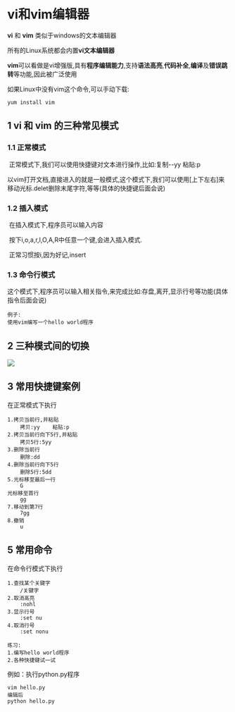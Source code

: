 # vi和vim编辑器



**vi** 和 **vim** 类似于windows的文本编辑器

所有的Linux系统都会内置**vi文本编辑器**

**vim**可以看做是vi增强版,具有**程序编辑能力**,支持**语法高亮**,**代码补全**,**编译**及**错误跳转**等功能,因此被广泛使用

如果Linux中没有vim这个命令,可以手动下载:

```
yum install vim
```



## 1 vi 和 vim 的三种常见模式

### 1.1 正常模式

​	正常模式下,我们可以使用快捷键对文本进行操作,比如:复制--yy  粘贴:p

​	以vim打开文档,直接进入的就是一般模式,这个模式下,我们可以使用[上下左右]来移动光标.delet删除末尾字符,等等(具体的快捷键后面会说)

### 1.2 插入模式

​	在插入模式下,程序员可以输入内容

​	按下i,o,a,r,I,O,A,R中任意一个键,会进入插入模式.

​	正常习惯按i,因为好记,insert

### 1.3 命令行模式

​	这个模式下,程序员可以输入相关指令,来完成比如:存盘,离开,显示行号等功能(具体指令后面会说)



```
例子:
使用vim编写一个hello world程序
```



## 2 三种模式间的切换

![](https://img2018.cnblogs.com/blog/1739658/202001/1739658-20200109122549052-1981166694.png)

## 3 常用快捷键案例

在正常模式下执行

```
1.拷贝当前行,并粘贴
	拷贝:yy    粘贴:p
2.拷贝当前行向下5行,并粘贴
	拷贝5行:5yy
3.删除当前行
	删除:dd
4.删除当前行向下5行
	删除5行:5dd
5.光标移至最后一行
	G
光标移至首行
	gg
7.移动到第7行
	7gg
8.撤销
	u
```

## 5 常用命令

在命令行模式下执行

```
1.查找某个关键字
	/关键字
2.取消高亮
	:nohl
3.显示行号
	:set nu
4.取消行号
	:set nonu
```



```
练习:
1.编写hello world程序
2.各种快捷键试一试
```

例如：执行python.py程序

```
vim hello.py
编辑后
python hello.py
```


